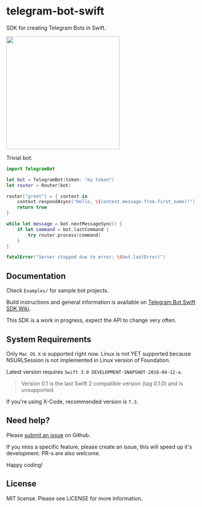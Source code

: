 # telegram-bot-swift

SDK for creating Telegram Bots in Swift.

<img src="https://github.com/zmeyc/telegram-bot-swift/wiki/img/word_reverse_bot.jpg" width=300>

Trivial bot:

```swift
import TelegramBot

let bot = TelegramBot(token: "my token")
let router = Router(bot)

router["greet"] = { context in
    context.respondAsync("Hello, \(context.message.from.first_name)!")
    return true
}

while let message = bot.nextMessageSync() {
    if let command = bot.lastCommand {
        try router.process(command)
    }
}

fatalError("Server stopped due to error: \(bot.lastError)")
```

## Documentation

Check `Examples/` for sample bot projects.

Build instructions and general information is available on [Telegram Bot Swift SDK Wiki](https://github.com/zmeyc/telegram-bot-swift/wiki).

This SDK is a work in progress, expect the API to change very often.

## System Requirements

Only `Mac OS X` is supported right now. Linux is not YET supported because NSURLSession is not implemented in Linux version of Foundation.

Latest version requires `Swift 3.0 DEVELOPMENT-SNAPSHOT-2016-04-12-a`.
> Version 0.1 is the last Swift 2 compatible version (tag 0.1.0) and is unsupported.

If you're using X-Code, recommended version is `7.3`.

## Need help?

Please [submit an issue](https://github.com/zmeyc/telegram-bot-swift/issues) on Github.

If you miss a specific feature, please create an issue, this will speed up it's development. PR-s are also welcome.

Happy coding!

## License

MIT license. Please see LICENSE for more information.
